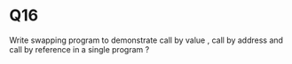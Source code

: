 # Q16

Write swapping program to demonstrate call by value , call by address and call by
reference in a single program ?